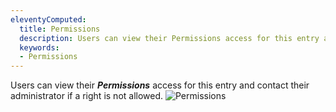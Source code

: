```yaml
---
eleventyComputed:
  title: Permissions
  description: Users can view their Permissions access for this entry and contact their administrator if a right is not allowed.
  keywords:
  - Permissions
---
```

Users can view their ***Permissions*** access for this entry and contact their administrator if a right is not allowed. 
![Permissions](https://webdevolutions.azureedge.net/docs/en/server/ServerOp4006.png)
